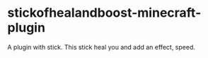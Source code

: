 # stickofhealandboost-minecraft-plugin
A plugin with stick. This stick heal you and add an effect, speed. 
